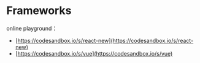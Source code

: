# Frameworks

online playground：

* [https://codesandbox.io/s/react-new](https://codesandbox.io/s/react-new)
* [https://codesandbox.io/s/vue](https://codesandbox.io/s/vue)

